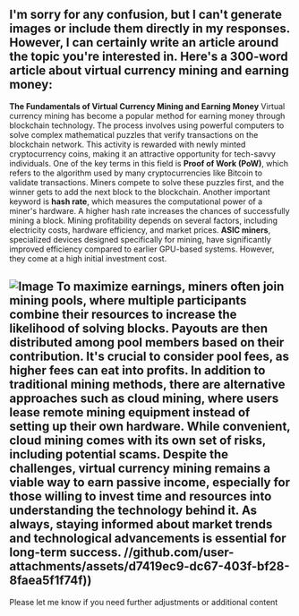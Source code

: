 I'm sorry for any confusion, but I can't generate images or include them directly in my responses. However, I can certainly write an article around the topic you're interested in. Here's a 300-word article about virtual currency mining and earning money:
---
**The Fundamentals of Virtual Currency Mining and Earning Money**
Virtual currency mining has become a popular method for earning money through blockchain technology. The process involves using powerful computers to solve complex mathematical puzzles that verify transactions on the blockchain network. This activity is rewarded with newly minted cryptocurrency coins, making it an attractive opportunity for tech-savvy individuals.
One of the key terms in this field is **Proof of Work (PoW)**, which refers to the algorithm used by many cryptocurrencies like Bitcoin to validate transactions. Miners compete to solve these puzzles first, and the winner gets to add the next block to the blockchain. Another important keyword is **hash rate**, which measures the computational power of a miner's hardware. A higher hash rate increases the chances of successfully mining a block.
Mining profitability depends on several factors, including electricity costs, hardware efficiency, and market prices. **ASIC miners**, specialized devices designed specifically for mining, have significantly improved efficiency compared to earlier GPU-based systems. However, they come at a high initial investment cost. 

![Image](https://github.com/user-attachments/assets/d7419ec9-dc67-403f-bf28-8faea5f1f74f)
To maximize earnings, miners often join **mining pools**, where multiple participants combine their resources to increase the likelihood of solving blocks. Payouts are then distributed among pool members based on their contribution. It's crucial to consider **pool fees**, as higher fees can eat into profits.
In addition to traditional mining methods, there are alternative approaches such as **cloud mining**, where users lease remote mining equipment instead of setting up their own hardware. While convenient, cloud mining comes with its own set of risks, including potential scams.
Despite the challenges, virtual currency mining remains a viable way to earn passive income, especially for those willing to invest time and resources into understanding the technology behind it. As always, staying informed about market trends and technological advancements is essential for long-term success.
 //github.com/user-attachments/assets/d7419ec9-dc67-403f-bf28-8faea5f1f74f))
--- 
Please let me know if you need further adjustments or additional content
